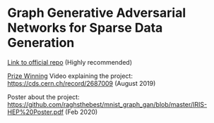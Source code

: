 # Graph Generative Adversarial Networks for Sparse Data Generation

[Link to official repo](https://github.com/rkansal47/graph-gan) (Highly recommended)

[Prize Winning](https://home.cern/news/news/cern/cern-openlab-summer-student-programme-closes-lightning-talks) Video explaining the project: https://cds.cern.ch/record/2687009 (August 2019)

Poster about the project: https://github.com/raghsthebest/mnist_graph_gan/blob/master/IRIS-HEP%20Poster.pdf (Feb 2020)

